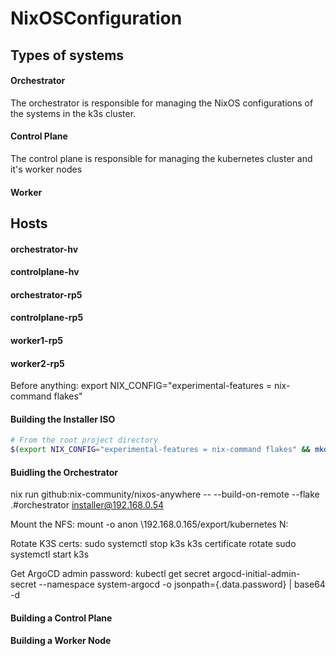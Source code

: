 # NixOSConfiguration


## Types of systems

#### Orchestrator

The orchestrator is responsible for managing the NixOS configurations of the systems in the k3s cluster.

#### Control Plane

The control plane is responsible for managing the kubernetes cluster and it's worker nodes

#### Worker



## Hosts

#### orchestrator-hv



#### controlplane-hv

#### orchestrator-rp5

#### controlplane-rp5

#### worker1-rp5

#### worker2-rp5

Before anything: 
export NIX_CONFIG="experimental-features = nix-command flakes"

#### Building the Installer ISO

```bash
# From the root project directory
$(export NIX_CONFIG="experimental-features = nix-command flakes" && mkdir -p ./dist && cd ./installer && nix build .#installer && sudo mv ./result/iso/*.iso ../dist);
```

#### Buidling the Orchestrator

nix run github:nix-community/nixos-anywhere -- --build-on-remote --flake .#orchestrator installer@192.168.0.54

Mount the NFS:
mount -o anon \\192.168.0.165/export/kubernetes N:

Rotate K3S certs:
sudo systemctl stop k3s
k3s certificate rotate
sudo systemctl start k3s

Get ArgoCD admin password:
kubectl get secret argocd-initial-admin-secret --namespace system-argocd -o jsonpath={.data.password} | base64 -d

#### Building a Control Plane

#### Building a Worker Node